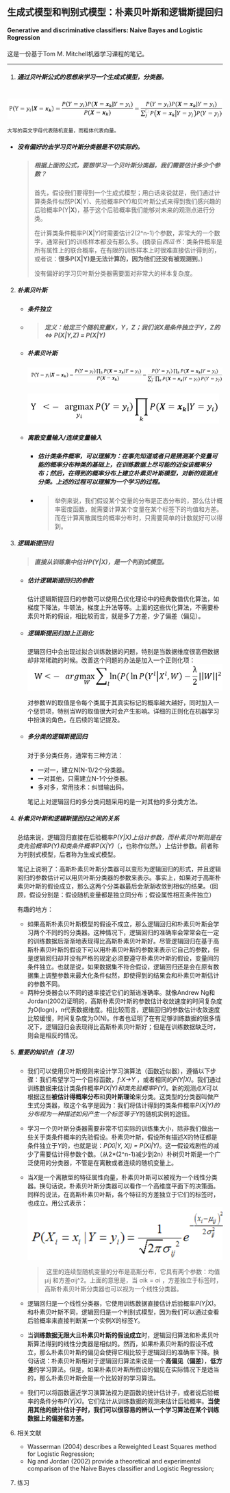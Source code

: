 ## 生成式模型和判别式模型：朴素贝叶斯和逻辑斯提回归

#### Generative and discriminative classifiers: Naive Bayes and Logistic Regression

这是一份基于Tom M. Mitchell机器学习课程的笔记。

------

1. ##### 通过贝叶斯公式的思想来学习一个*生成式模型*，分类器。

   ![](../pics/bayes-rules.png)

   	大写的英文字母代表随机变量，而粗体代表向量。

   - ##### 没有**偏好**的去学习贝叶斯分类器是不切实际的。

     > ##### 根据上面的公式，要想学习一个贝叶斯分类器，我们需要估计多少个参数？
     >
     > 首先，假设我们要得到一个生成式模型；用白话来说就是，我们通过计算类条件似然P(**X**|Y)、先验概率P(Y)和贝叶斯公式来得到我们感兴趣的后验概率P(Y|**X**)，基于这个后验概率我们能够对未来的观测点进行分类。
     >
     > 在计算类条件概率P(**X**|Y)时需要估计2(2^n-1)个参数，非常大的一个数字，通常我们的训练样本都没有那么多。(摘录自*西瓜书*：类条件概率是所有属性上的联合概率，在有限的训练样本上时很难直接估计得到的，或者说：**很多P(X|Y)是无法计算的，因为他们还没有被观测到**。)
     >
     > 没有偏好的学习贝叶斯分类器需要面对非常大的样本复杂度。

2. ##### 朴素贝叶斯

   - ##### 条件独立

   - > ##### 定义：给定三个随机变量X，Y，Z；我们说X是条件独立于Y，Z的 <=> P(X|Y,Z) = P(X|Y)

   - ##### 朴素贝叶斯

     ##### ![Naivebays](../pics/Naivebays.PNG)

     ![NBClassificationRules](../pics/NBClassificationRules.PNG)

   - ##### 离散变量输入/连续变量输入

     - ##### 估计类条件概率，可以理解为：在事先知道或者只是猜测某个变量可能的概率分布种类的基础上，在训练数据上尽可能的近似该概率分布；然后，在得到的概率分布上建立朴素贝叶斯模型，对新的观测点分类。上述的过程可以理解为一个学习的过程。

     - > 举例来说，我们假设某个变量的分布是正态分布的，那么估计概率密度函数，就需要计算某个变量在某个标签下的均值和方差。而在计算离散属性的概率分布时，只需要简单的计数就好可以得到。

3. ##### 逻辑斯提回归

   > ##### 直接从训练集中估计*P(Y|X)*，是一个*判别式模型*。

   - ##### 估计逻辑斯提回归的参数

     估计逻辑斯提回归的参数可以使用凸优化理论中的经典数值优化算法，如梯度下降法，牛顿法，梯度上升法等等。上面的这些优化算法，不需要朴素贝叶斯的假设，相比较而言，就是多了方差，少了偏差（偏见）。

   - ##### 逻辑斯提回归加上正则化

     逻辑回归中会出现过拟合训练数据的问题，特别是当数据维度很高但数据却非常稀疏的时候。改善这个问题的办法是加入一个正则化项：![logistic-regression-mle-regularization](../pics/logistic-regression-mle-regularization.PNG)

     对参数W的取值是令每个类属于其真实标记的概率越大越好，同时加入一个惩罚项，特别当W的取值很大时会产生影响。详细的正则化在机器学习中扮演的角色，在后续的笔记提及。

   - ##### 多分类的逻辑斯提回归

     对于多分类任务，通常有三种方法：

     - 一对一，建立N(N-1)/2个分类器。
     - 一对其他，只需建立N-1个分类器。
     - 多对多，常用技术：纠错输出码。

     笔记上对逻辑回归的多分类问题采用的是一对其他的多分类方法。

4. ##### 朴素贝叶斯和逻辑斯提回归之间的关系

   总结来说，逻辑回归直接在后验概率*P(Y|X)*上估计参数，而朴素贝叶斯则是在类先验概率*P(Y)*和类条件概率*P(X|Y)*（，也称作似然。）上估计参数。前者称为判别式模型，后者称为生成式模型。

   笔记上说明了：高斯朴素贝叶斯分类器可以变形为逻辑回归的形式，并且逻辑回归的参数估计可以用贝叶斯分类器的参数来表示。事实上，如果对于高斯朴素贝叶斯的假设成立，那么这两个分类器最后会渐渐收敛到相似的结果。（回顾，假设分别是：假设随机变量都是独立同分布；假设属性相互条件独立）

   有趣的地方：

   - 如果高斯朴素贝叶斯模型的假设不成立，那么逻辑回归和朴素贝叶斯会学习两个不同的的分类器。这种情况下，逻辑回归的准确率会常常会在一定的训练数据后渐渐地表现得比高斯朴素贝叶斯好。尽管逻辑回归在基于高斯朴素贝叶斯的假设下可以用朴素贝叶斯的参数来表示它自己的参数，但是逻辑回归却并没有严格的规定必须要遵守朴素贝叶斯的假设，变量间的条件独立。也就是说，如果数据集不符合假设，逻辑回归还是会在原有数据集上调整参数来最大化条件似然，即使得到的结果会和朴素贝叶斯估计的参数不同。
   - 两种分类器会以不同的速率接近它们的渐进准确率。就像Andrew Ng和Jordan(2002)证明的，高斯朴素贝叶斯的参数估计收敛速度的时间复杂度为O(logn)，n代表数据维度。相比较而言，逻辑回归的参数估计收敛速度比较缓慢，时间复杂度为O(N)。作者也证明了在有足够训练数据的很多情况下，逻辑回归会表现得比高斯朴素贝叶斯好；但是在训练数据缺乏时，则会是相反的情况。

5. ##### 重要的知识点（复习）

   - 我们可以使用贝叶斯规则来设计学习演算法（函数近似器），遵循以下步骤：我们希望学习一个目标函数，*f:X->Y* ，或者相同的*P(Y|X)*。我们通过训练数据来估计类条件概率*P(X|Y)*和类先验概率*P(Y)*。新的观测点*X*可以根据这些**被估计得概率分布**和**贝叶斯理论**来分类。这类型的分类器叫做产生式分类器，取这个名字是因为：我们将估计得到的类条件概率*P(X|Y)*的分布视为一种描述如何产生一个标签等于*Y*的随机实例的途径。


   - 学习一个贝叶斯分类器需要非常不切实际的训练集大小，除非我们做出一些关于类条件概率的先验假设。朴素贝叶斯，假设所有描述*X*的特征都是条件独立于*Y*的，也就是说：*P(Xi|Y, Xj) = P(Xi|Y)*。这一假设戏剧性的减少了需要估计得参数个数。（从2*(2^n-1)减少到2n）朴树贝叶斯是一个广泛使用的分类器，不管是在离散或者连续的随机变量上。


   - 当*X*是一个离散型的特征属性向量，朴素贝叶斯可以被视为一个线性分类器。换句话说，朴素贝叶斯分类器可以看作一个高维度平面下的决策面。同样的说法，在高斯朴素贝叶斯，各个特征的方差独立于它们的标签时，也成立。用公式表示：![](../pics/GBN.PNG)		

     > ​																										这里的连续型随机变量的分布是高斯分布，它具有两个参数：均值μij 和方差σij^2。上面的意思是，当 σik = σi ，方差独立于标签时，高斯朴素贝叶斯分类器也可以视为一个线性分类器。


   - 逻辑回归是一个线性分类器，它使用训练数据直接估计后验概率*P(Y|X)*。和朴素贝叶斯不同，逻辑回归是一个判别式模型，因为我们可以通过查看后验概率来直接判断某一个实例*X*的标签*Y*。


   - 当**训练数据无限大**且**朴素贝叶斯的假设成立**时，逻辑回归算法和朴素贝叶斯算法得到的线性分类器是相似的。然而，如果朴素贝叶斯的假设不成立，那么朴素贝叶斯的偏见会使得它相比较于逻辑回归的准确率下降。换句话说：朴素贝叶斯相对于逻辑回归算法来说是一个**高偏见（偏差）**，**低方差**的学习算法。但是，如果朴素贝叶斯所假设的偏见在实际情况下是适当的，那么朴素贝叶斯会是一个比较好的学习算法。


   - 我们可以将函数逼近学习演算法视为是函数的统计估计子，或者说后验概率的条件分布*P(Y|X)*。它们估计从训练数据的观测来估计后验概率。**当使用其他的统计估计子时，我们可以很容易的辨认一个学习算法在某个训练数据上的偏差和方差。**

6. 相关文献

   - Wasserman (2004) describes a Reweighted Least Squares method for Logistic Regression;
   - Ng and Jordan (2002) provide a theoretical and experimental comparison of the Naive Bayes classifier and Logistic Regression;

7. 练习

